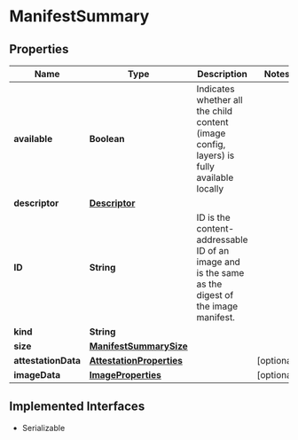 

# ManifestSummary


## Properties

| Name | Type | Description | Notes |
|------------ | ------------- | ------------- | -------------|
|**available** | **Boolean** | Indicates whether all the child content (image config, layers) is fully available locally |  |
|**descriptor** | [**Descriptor**](Descriptor.md) |  |  |
|**ID** | **String** | ID is the content-addressable ID of an image and is the same as the digest of the image manifest. |  |
|**kind** | **String** |  |  |
|**size** | [**ManifestSummarySize**](ManifestSummarySize.md) |  |  |
|**attestationData** | [**AttestationProperties**](AttestationProperties.md) |  |  [optional] |
|**imageData** | [**ImageProperties**](ImageProperties.md) |  |  [optional] |


## Implemented Interfaces

* Serializable


